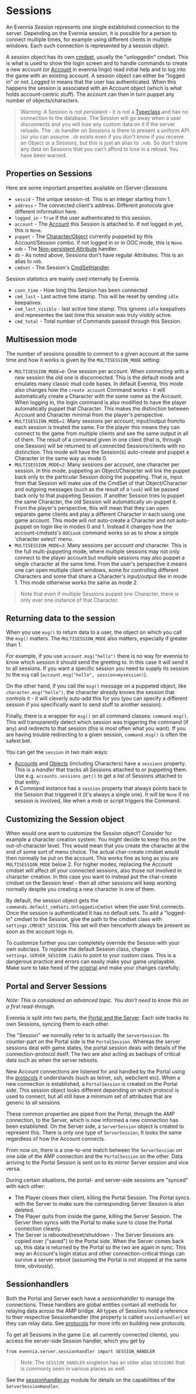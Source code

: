 # Sessions


An Evennia *Session* represents one single established connection to the server. Depending on the Evennia session, it is possible for a person to connect multiple times, for example using different clients in multiple windows. Each such connection is represented by a session object.

A session object has its own [cmdset](./Command-Sets), usually the "unloggedin" cmdset. This is what is used to show the login screen and to handle commands to create a new account (or [Account](./Accounts) in evennia lingo) read initial help and to log into the game with an existing account. A session object can either be "logged in" or not.  Logged in means that the user has authenticated. When this happens the session is associated with an Account object (which is what holds account-centric stuff). The account can then in turn puppet any number of objects/characters.

> Warning: A Session is not *persistent* - it is not a [Typeclass](./Typeclasses) and has no connection to the database. The Session will go away when a user disconnects and you will lose any custom data on it if the server reloads. The `.db` handler on Sessions is there to present a uniform API (so you can assume `.db` exists even if you don't know if you receive an Object or a Session), but this is just an alias to `.ndb`. So don't store any data on Sessions that you can't afford to lose in a reload. You have been warned.

## Properties on Sessions

Here are some important properties available on (Server-)Sessions

- `sessid` - The unique session-id. This is an integer starting from 1.
- `address` - The connected client's address. Different protocols give different information here.
- `logged_in` - `True` if the user authenticated to this session.
- `account` - The [Account](./Accounts) this Session is attached to. If not logged in yet, this is `None`.
- `puppet` - The [Character/Object](./Objects) currently puppeted by this Account/Session combo. If not logged in or in OOC mode, this is `None`.
- `ndb` - The [Non-persistent Attribute](./Attributes) handler.
- `db` - As noted above, Sessions don't have regular Attributes. This is an alias to `ndb`.
- `cmdset` - The Session's [CmdSetHandler](./Command-Sets)

Session statistics are mainly used internally by Evennia.

- `conn_time` - How long this Session has been connected
- `cmd_last` - Last active time stamp. This will be reset by sending `idle` keepalives.
- `cmd_last_visible` - last active time stamp. This ignores `idle` keepalives and representes the last time this session was truly visibly active.
- `cmd_total` - Total number of Commands passed through this Session.


## Multisession mode

The number of sessions possible to connect to a given account at the same time and how it works is given by the `MULTISESSION_MODE` setting:

* `MULTISESSION_MODE=0`: One session per account. When connecting with a new session the old one is disconnected. This is the default mode and emulates many classic mud code bases. In default Evennia, this mode also changes how the `create account` Command works - it will automatically create a Character with the *same name* as the Account. When logging in, the login command is also modified to have the player automatically puppet that Character. This makes the distinction between Account and Character minimal from the player's perspective.
* `MULTISESSION_MODE=1`: Many sessions per account, input/output from/to each session is treated the same. For the player this means they can connect to the game from multiple clients and see the same output in all of them. The result of a command given in one client (that is, through one Session) will be returned to *all* connected Sessions/clients with no distinction. This mode will have the Session(s) auto-create and puppet a Character in the same way as mode 0.
* `MULTISESSION_MODE=2`: Many sessions per account, one character per session. In this mode, puppeting an Object/Character will link the puppet back only to the particular Session doing the puppeting. That is, input from that Session will make use of the CmdSet of that Object/Character and outgoing messages (such as the result of a `look`) will be passed back only to that puppeting Session. If another Session tries to puppet the same Character, the old Session will automatically un-puppet it. From the player's perspective, this will mean that they can open separate game clients and play a different Character in each using one game account. 
This mode will *not* auto-create a Character and *not* auto-puppet on login like in modes 0 and 1. Instead it changes how the account-cmdsets's `OOCLook` command works so as to show a simple 'character select' menu. 
* `MULTISESSION_MODE=3`: Many sessions per account *and* character. This is the full multi-puppeting mode, where multiple sessions may not only connect to the player account but multiple sessions may also puppet a single character at the same time. From the user's perspective it means one can open multiple client windows, some for controlling different Characters and some that share a Character's input/output like in mode 1. This mode otherwise works the same as mode 2.

> Note that even if multiple Sessions puppet one Character, there is only ever one instance of that Character. 

## Returning data to the session

When you use `msg()` to return data to a user, the object on which you call the `msg()` matters. The `MULTISESSION_MODE` also matters, especially if greater than 1.

For example, if you use `account.msg("hello")` there is no way for evennia to know which session it should send the greeting to. In this case it will send it to all sessions. If you want a specific session you need to supply its session to the `msg` call (`account.msg("hello", session=mysession)`).

On the other hand, if you call the `msg()` message on a puppeted object, like `character.msg("hello")`, the character already knows the session that controls it - it will cleverly auto-add this for you (you can specify a different session if you specifically want to send stuff to another session).

Finally, there is a wrapper for `msg()` on all command classes: `command.msg()`. This will transparently detect which session was triggering the command (if any) and redirects to that session (this is most often what you want). If you are having trouble redirecting to a given session, `command.msg()` is often the safest bet.

You can get the `session` in two main ways: 
* [Accounts](./Accounts) and [Objects](./Objects) (including Characters) have a `sessions` property. This is a *handler* that tracks all Sessions attached to or puppeting them. Use e.g. `accounts.sessions.get()` to get a list of Sessions attached to that entity.
* A Command instance has a `session` property that always points back to the Session that triggered it (it's always a single one). It will be `None` if no session is involved, like when a mob or script triggers the Command.

## Customizing the Session object

When would one want to customize the Session object? Consider for example a character creation system: You might decide to keep this on the out-of-character level. This would mean that you create the character at the end of some sort of menu choice. The actual char-create cmdset would then normally be put on the account.  This works fine as long as you are `MULTISESSION_MODE` below 2.  For higher modes, replacing the Account cmdset will affect *all* your connected sessions, also those not involved in character  creation. In this case you want to instead put the char-create cmdset on the Session level - then all other sessions will keep working normally despite you creating a new character in one of them.

By default, the session object gets the `commands.default_cmdsets.UnloggedinCmdSet` when the user first connects. Once the session is authenticated it has *no* default sets. To add a "logged-in" cmdset to the Session, give the path to the cmdset class with `settings.CMDSET_SESSION`. This set will then henceforth always be present as soon as the account logs in.

To customize further you can completely override the Session with your own subclass. To replace the
default Session class, change `settings.SERVER_SESSION_CLASS` to point to your custom class. This is
a dangerous practice and errors can easily make your game unplayable.  Make sure to take heed of the
[original](https://github.com/evennia/evennia/blob/master/evennia/server/session.py) and make your
changes carefully.

## Portal and Server Sessions

*Note: This is considered an advanced topic. You don't need to know this on a first read-through.*

Evennia is split into two parts, the [Portal and the Server](./Portal-And-Server). Each side tracks its own Sessions, syncing them to each other.

The "Session" we normally refer to is actually the `ServerSession`. Its counter-part on the Portal side is the `PortalSession`. Whereas the server sessions deal with game states, the portal session deals with details of the connection-protocol itself. The two are also acting as backups of critical data such as when the server reboots.

New Account connections are listened for and handled by the Portal using the [protocols](./Portal-And-Server) it understands (such as telnet, ssh, webclient etc). When a new connection is established, a `PortalSession` is created on the Portal side. This session object looks different depending on which protocol is used to connect, but all still have a minimum set of attributes that are generic to all
sessions.

These common properties are piped from the Portal, through the AMP connection, to the Server, which is now informed a new connection has been established.  On the Server side, a `ServerSession` object is created to represent this. There is only one type of `ServerSession`; It looks the same regardless of how the Account connects.

From now on, there is a one-to-one match between the `ServerSession` on one side of the AMP connection and the `PortalSession` on the other.  Data arriving to the Portal Session is sent on to its mirror Server session and vice versa.

During certain situations, the portal- and server-side sessions are
"synced" with each other:
- The Player closes their client, killing the Portal Session. The Portal syncs with the Server to make sure the corresponding Server Session is also deleted.
- The Player quits from inside the game, killing the Server Session.  The Server then syncs with the Portal to make sure to close the Portal connection cleanly.
- The Server is rebooted/reset/shutdown - The Server Sessions are copied over ("saved") to the Portal side. When the Server comes back up, this data is returned by the Portal so the two are again in sync. This way an Account's login status and other connection-critical things can survive a server reboot (assuming the Portal is not stopped at the same time, obviously).

## Sessionhandlers

Both the Portal and Server each have a *sessionhandler* to manage the connections. These handlers are global entities contain all methods for relaying data across the AMP bridge. All types of Sessions hold a reference to their respective Sessionhandler (the property is called `sessionhandler`) so they can relay data. See [protocols](./Custom-Protocols) for more info
on building new protocols.

To get all Sessions in the game (i.e. all currently connected clients), you access the server-side Session handler, which you get by 
```
from evennia.server.sessionhandler import SESSION_HANDLER
```
> Note: The `SESSION_HANDLER` singleton has an older alias `SESSIONS` that is commonly seen in various places as well. 

See the [sessionhandler.py](https://github.com/evennia/evennia/blob/master/evennia/server/sessionhandler.py) module for details on the capabilities of the `ServerSessionHandler`.
